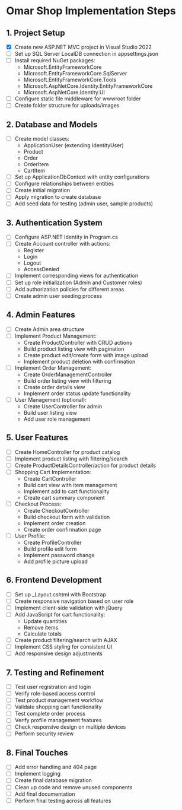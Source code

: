 # Omar Shop Implementation Steps

## 1. Project Setup
- [x] Create new ASP.NET MVC project in Visual Studio 2022
- [ ] Set up SQL Server LocalDB connection in appsettings.json
- [ ] Install required NuGet packages:
  - Microsoft.EntityFrameworkCore
  - Microsoft.EntityFrameworkCore.SqlServer
  - Microsoft.EntityFrameworkCore.Tools
  - Microsoft.AspNetCore.Identity.EntityFrameworkCore
  - Microsoft.AspNetCore.Identity.UI
- [ ] Configure static file middleware for wwwroot folder
- [ ] Create folder structure for uploads/images

## 2. Database and Models
- [ ] Create model classes:
  - ApplicationUser (extending IdentityUser)
  - Product
  - Order
  - OrderItem
  - CartItem
- [ ] Set up ApplicationDbContext with entity configurations
- [ ] Configure relationships between entities
- [ ] Create initial migration
- [ ] Apply migration to create database
- [ ] Add seed data for testing (admin user, sample products)

## 3. Authentication System
- [ ] Configure ASP.NET Identity in Program.cs
- [ ] Create Account controller with actions:
  - Register
  - Login
  - Logout
  - AccessDenied
- [ ] Implement corresponding views for authentication
- [ ] Set up role initialization (Admin and Customer roles)
- [ ] Add authorization policies for different areas
- [ ] Create admin user seeding process

## 4. Admin Features
- [ ] Create Admin area structure
- [ ] Implement Product Management:
  - Create ProductController with CRUD actions
  - Build product listing view with pagination
  - Create product edit/create form with image upload
  - Implement product deletion with confirmation
- [ ] Implement Order Management:
  - Create OrderManagementController
  - Build order listing view with filtering
  - Create order details view
  - Implement order status update functionality
- [ ] User Management (optional):
  - Create UserController for admin
  - Build user listing view
  - Add user role management

## 5. User Features
- [ ] Create HomeController for product catalog
- [ ] Implement product listing with filtering/search
- [ ] Create ProductDetailsController/action for product details
- [ ] Shopping Cart Implementation:
  - Create CartController
  - Build cart view with item management
  - Implement add to cart functionality
  - Create cart summary component
- [ ] Checkout Process:
  - Create CheckoutController
  - Build checkout form with validation
  - Implement order creation
  - Create order confirmation page
- [ ] User Profile:
  - Create ProfileController
  - Build profile edit form
  - Implement password change
  - Add profile picture upload

## 6. Frontend Development
- [ ] Set up _Layout.cshtml with Bootstrap
- [ ] Create responsive navigation based on user role
- [ ] Implement client-side validation with jQuery
- [ ] Add JavaScript for cart functionality:
  - Update quantities
  - Remove items
  - Calculate totals
- [ ] Create product filtering/search with AJAX
- [ ] Implement CSS styling for consistent UI
- [ ] Add responsive design adjustments

## 7. Testing and Refinement
- [ ] Test user registration and login
- [ ] Verify role-based access control
- [ ] Test product management workflow
- [ ] Validate shopping cart functionality
- [ ] Test complete order process
- [ ] Verify profile management features
- [ ] Check responsive design on multiple devices
- [ ] Perform security review

## 8. Final Touches
- [ ] Add error handling and 404 page
- [ ] Implement logging
- [ ] Create final database migration
- [ ] Clean up code and remove unused components
- [ ] Add final documentation
- [ ] Perform final testing across all features 